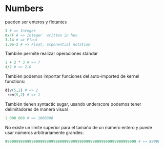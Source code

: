 # Numbers

pueden ser enteros y flotantes

```elixir
3 # => Integer
0xFF # => Integer  written in hex
3.14 # => Float
1.0e-2 # => Float, exponential notation
```

También permite realizar operaciones standar

```elixir
1 + 2 * 3 # => 7
4/2 # => 2.0
```

También podemos importar funciones del auto-imported de kernel functions:

```elixir
div(5,2) # => 2
 rem(5,2) # => 1
```

También tienen syntactic sugar, usando underscore podemos tener delimitadores de
manera visual

```elixir
1_000_000 # => 1000000
```


No existe un límite superior para el tamaño de un número entero y puede usar
números arbitrariamente grandes:

```elixir
999999999999999999999999999999999999999999999999999999999999 # => 999999999999999999999999999999999999999999999999999999999999
```
